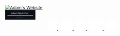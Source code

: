 <a href="https://adam.mcaq.me">
    <img alt="Adam's Website" src="https://files.mcaq.me/igzw.png" />
</a>

<br/>

<img alt="Adam's Instagram" height="32px" src="https://raw.githubusercontent.com/Sharpz7/Sharpz7/main/assets/main.svg" />

<div align=center>
    <a href="https://www.instagram.com/adamcarthur/">
        <img alt="Adam's Instagram" height="32px" src="https://raw.githubusercontent.com/Sharpz7/Sharpz7/main/assets/instagram.svg" />
    </a>
    &nbsp;
    <a href="https://twitter.com/AdamMcArthur5">
        <img alt="Adam McArthur | Twitter" height="32px" src="https://raw.githubusercontent.com/Sharpz7/Sharpz7/main/assets/twitter.svg" />
    </a>
    &nbsp;
    <a href="https://www.linkedin.com/in/adammcarthur7/">
        <img alt="Adam's LinkedIN" height="32px" src="https://raw.githubusercontent.com/Sharpz7/Sharpz7/main/assets/linkedin.svg" />
    </a>
    &nbsp;
    <a href="mailto:adam@mcaq.me">
        <img alt="Adam's Mail" height="32px" src="https://raw.githubusercontent.com/Sharpz7/Sharpz7/main/assets/mail.svg" />
    </a>
    &nbsp;
    <a href="https://www.facebook.com/profile.php?id=100010818066164">
        <img alt="Adam's Facebook" height="32px" src="https://raw.githubusercontent.com/Sharpz7/Sharpz7/main/assets/facebook.svg" />
    </a>
<div>

<br/>

